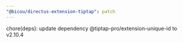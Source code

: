```yaml
---
"@bicou/directus-extension-tiptap": patch
---
```


chore(deps): update dependency @tiptap-pro/extension-unique-id to v2.10.4
